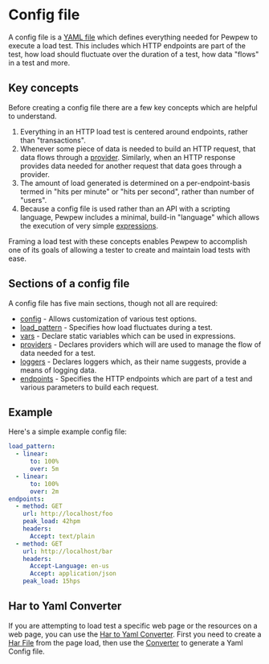 # Config file
A config file is a [YAML file](https://yaml.org/) which defines everything needed for Pewpew to execute a load test. This includes which HTTP endpoints are part of the test, how load should fluctuate over the duration of a test, how data "flows" in a test and more.

## Key concepts
Before creating a config file there are a few key concepts which are helpful to understand.

1) Everything in an HTTP load test is centered around endpoints, rather than "transactions".
2) Whenever some piece of data is needed to build an HTTP request, that data flows through a [provider](./config/providers-section.md). Similarly, when an HTTP response provides data needed for another request that data goes through a provider.
3) The amount of load generated is determined on a per-endpoint-basis termed in "hits per minute" or "hits per second", rather than number of "users".
4) Because a config file is used rather than an API with a scripting language, Pewpew includes a minimal, build-in "language" which allows the execution of very simple [expressions](./config/common-types/expressions.md).

Framing a load test with these concepts enables Pewpew to accomplish one of its goals of allowing a tester to create and maintain load tests with ease.

## Sections of a config file
A config file has five main sections, though not all are required:
- [config](./config/config-section.md) - Allows customization of various test options.
- [load_pattern](./config/load_pattern-section.md) - Specifies how load fluctuates during a test.
- [vars](./config/vars-section.md) - Declare static variables which can be used in expressions.
- [providers](./config/providers-section.md) - Declares providers which will are used to manage the flow of data needed for a test.
- [loggers](./config/loggers-section.md) - Declares loggers which, as their name suggests, provide a means of logging data.
- [endpoints](./config/endpoints-section.md) - Specifies the HTTP endpoints which are part of a test and various parameters to build each request.


## Example
Here's a simple example config file:

```yaml
load_pattern:
  - linear:
      to: 100%
      over: 5m
  - linear:
      to: 100%
      over: 2m
endpoints:
  - method: GET
    url: http://localhost/foo
    peak_load: 42hpm
    headers:
      Accept: text/plain
  - method: GET
    url: http://localhost/bar
    headers:
      Accept-Language: en-us
      Accept: application/json
    peak_load: 15hps
```

## Har to Yaml Converter
If you are attempting to load test a specific web page or the resources on a web page, you can use the [Har to Yaml Converter](./results-viewer-react/yaml.html). First you need to create a [Har File](https://docs.microsoft.com/en-us/azure/azure-portal/capture-browser-trace) from the page load, then use the [Converter](./results-viewer-react/yaml.html) to generate a Yaml Config file.

